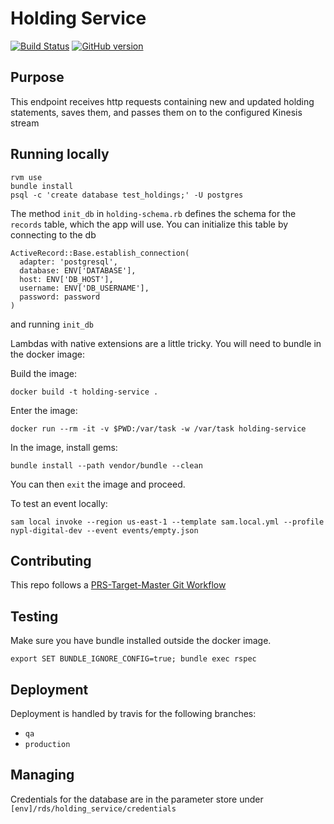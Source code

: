# Holding Service

[![Build Status](https://travis-ci.com/NYPL-discovery/HoldingService.svg?branch=master)](https://travis-ci.com/NYPL-discovery/HoldingService) [![GitHub version](https://badge.fury.io/gh/nypl-discovery%2FHoldingService.svg)](https://badge.fury.io/gh/nypl-discovery%2FHoldingService)

## Purpose

This endpoint receives http requests containing new and updated holding statements, saves them, and passes them on to the configured Kinesis stream

## Running locally

```
rvm use
bundle install
psql -c 'create database test_holdings;' -U postgres
```

The method `init_db` in `holding-schema.rb` defines the schema for the `records` table, which the app will use. You can initialize this table by connecting to the db

```
ActiveRecord::Base.establish_connection(
  adapter: 'postgresql',
  database: ENV['DATABASE'],
  host: ENV['DB_HOST'],
  username: ENV['DB_USERNAME'],
  password: password
)
```

and running `init_db`


Lambdas with native extensions are a little tricky. You will need to bundle in the docker image:

Build the image:
```
docker build -t holding-service .
```

Enter the image:

```
docker run --rm -it -v $PWD:/var/task -w /var/task holding-service
```

In the image, install gems:

```
bundle install --path vendor/bundle --clean
```

You can then `exit` the image and proceed.

To test an event locally:

```
sam local invoke --region us-east-1 --template sam.local.yml --profile nypl-digital-dev --event events/empty.json
```

## Contributing

This repo follows a [PRS-Target-Master Git Workflow](https://github.com/NYPL/engineering-general/blob/a19c78b028148465139799f09732e7eb10115eef/standards/git-workflow.md#prs-target-master-merge-to-deployment-branches)

## Testing

Make sure you have bundle installed outside the docker image.

```
export SET BUNDLE_IGNORE_CONFIG=true; bundle exec rspec
```

## Deployment

Deployment is handled by travis for the following branches:

- `qa`
- `production`


## Managing

Credentials for the database are in the parameter store under `[env]/rds/holding_service/credentials`
